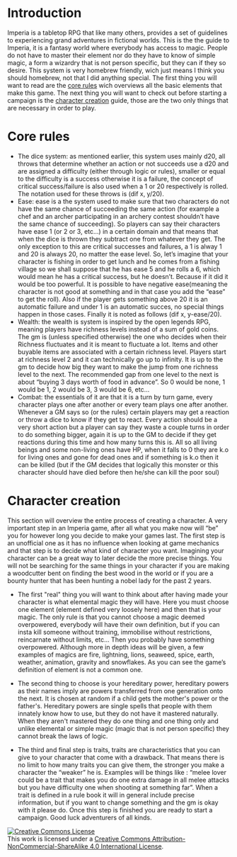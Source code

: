 # Introduction
Imperia is a tabletop RPG that like many others, provides a set of guidelines to experiencing grand adventures in fictional worlds. This is the the guide to Imperia, it is a fantasy world where everybody has access to magic. People do not have to master their element nor do they have to know of simple magic, a form a wizardry that is not person specific, but they can if they so desire. This system is very homebrew friendly, wich just means I think you should homebrew, not that I did anything special. 
The first thing you will want to read are the [core rules](https://github.com/devvorb/Imperia-tabletop-rpg/blob/master/README.md#core-rules) wich overviews all the basic elements that make this game. The next thing you will want to check out before starting a campaign is the [character creation](https://github.com/devvorb/Imperia-tabletop-rpg/blob/master/README.md#character-creation) guide, those are the two only things that are necessary in order to play.





# Core rules
* The dice system: as mentioned earlier, this system uses mainly d20, all throws that determine whether an action or not succeeds use a d20 and are assigned a difficulty (either through logic or rules), smaller or equal to the difficulty is a success otherwise it is a failure, the concept of critical success/failure is also used when a 1 or 20 respectively is rolled. The notation used for these throws is (dif x, y/20).
* Ease: ease is a the system used to make sure that two characters do not have the same chance of succeeding the same action (for example a chef and an archer participating in an archery contest shouldn’t have the same chance of succeeding). So players can say their characters have ease 1 (or 2 or 3, etc…) in a certain domain and that means that when the dice is thrown they subtract one from whatever they get. The only exception to this are critical successes and failures, a 1 is alway 1 and 20 is always 20, no matter the ease level. So, let’s imagine that your character is fishing in order to get lunch and he comes from a fishing village so we shall suppose that he has ease 5 and he rolls a 6, which would mean he has a critical success, but he doesn’t. Because if it did it would be too powerful. It is possible to have negative ease(meaning the character is not good at something and in that case you add the “ease” to get the roll). Also if the player gets something above 20 it is an automatic failure and under 1 is an automatic succes, no special things happen in those cases. Finally it is noted as follows (dif x, y-ease/20).
* Wealth: the wealth is system is inspired by the open legends RPG, meaning players have richness levels instead of a sum of gold coins. The gm is (unless specified otherwise) the one who decides when their Richness fluctuates and it is meant to fluctuate a lot. Items and other buyable items are associated with a certain richness level. Players start at richness level 2 and it can technically go up to infinity. It is up to the gm to decide how big they want to make the jump from one richness level to the next. The recommended gap from one level to the next is about “buying 3 days worth of food in advance”. So 0 would be none, 1 would be 1, 2 would be 3, 3 would be 6, etc… 
* Combat: the essentials of it are that it is a turn by turn game, every character plays one after another or every team plays one after another. Whenever a GM says so (or the rules) certain players may get a reaction or throw a dice to know if they get to react. Every action should be a very short action but a player can say they waste a couple turns in order to do something bigger, again it is up to the GM to decide if they get reactions during this time and how many turns this is. All so all living beings and some non-living ones have HP, when it falls to 0 they are k.o for living ones and gone for dead ones and if something is k.o then it can be killed (but if the GM decides that logically this monster or this character should have died before then he/she can kill the poor soul)

# Character creation
This section will overview the entire process of creating a character. A very important step in an Imperia game, after all what you make now will “be” you for however long you decide to make your games last. The first step is an unofficial one as it has no influence when looking at game mechanics and that step is to decide what kind of character you want. Imagining your character can be a great way to later decide the more precise things. You will not be searching for the same things in your character if you are making a woodcutter bent on finding the best wood in the world or if you are a bounty hunter that has been hunting a nobel lady for the past 2 years.

* The first "real" thing you will want to think about after having made your character is what elemental magic they will have. Here you must choose one element (element defined very loosely here) and then that is your magic. The only rule is that you cannot choose a magic deemed overpowered, everybody will have their own definition, but if you can insta kill someone without training, immobilise without restrictions, reincarnate without limits, etc… Then you probably have something overpowered. Although more in depth ideas will be given, a few examples of magics are fire, lightning, lions, seaweed, spice, earth, weather, animation, gravity and snowflakes. As you can see the game’s definition of element is not a common one.

* The second thing to choose is your hereditary power, hereditary powers as their names imply are powers transferred from one generation onto the next. It is chosen at random if a child gets the mother's power or the father's. Hereditary powers are single spells that people with them innately know how to use, but they do not have it mastered naturally. When they aren't mastered they do one thing and one thing only and unlike elemental or simple magic (magic that is not person specific) they cannot break the laws of logic.
* The third and final step is traits, traits are characteristics that you can give to your character that come with a drawback. That means there is no limit to how many traits you can give them, the stronger you make a character the “weaker” he is. Examples will be things like : “melee lover could be  a trait that makes you do one extra damage in all melee attacks but you have difficulty one when shooting at something far”. When a trait is defined in a rule book it will in general include precise information, but if you want to change something and the gm is okay with it please do. Once this step is finished you are ready to start a campaign. Good luck adventurers of all kinds.





<a rel="license" href="http://creativecommons.org/licenses/by-nc-sa/4.0/"><img alt="Creative Commons License" style="border-width:0" src="https://i.creativecommons.org/l/by-nc-sa/4.0/88x31.png" /></a><br />This work is licensed under a <a rel="license" href="http://creativecommons.org/licenses/by-nc-sa/4.0/">Creative Commons Attribution-NonCommercial-ShareAlike 4.0 International License</a>.
